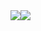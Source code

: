 <div style="display: flex">
    <img src="https://nordicapis.com/wp-content/uploads/Laravel-logo.png">
    <img src="https://www.wpfaster.org/wp-content/uploads/2013/06/jquery-logo.png">
</div>
